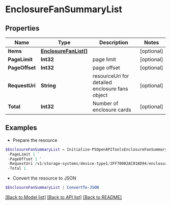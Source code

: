 # EnclosureFanSummaryList
## Properties

Name | Type | Description | Notes
------------ | ------------- | ------------- | -------------
**Items** | [**EnclosureFanList[]**](EnclosureFanList.md) |  | [optional] 
**PageLimit** | **Int32** | page limit | [optional] 
**PageOffset** | **Int32** | page offset | [optional] 
**RequestUri** | **String** | resourceUri for detailed enclosure fans object | [optional] 
**Total** | **Int32** | Number of enclosure cards | [optional] 

## Examples

- Prepare the resource
```powershell
$EnclosureFanSummaryList = Initialize-PSOpenAPIToolsEnclosureFanSummaryList  -Items null `
 -PageLimit 1 `
 -PageOffset 1 `
 -RequestUri /v1/storage-systems/device-type1/2FF70002AC018D94/enclosures/9c3c4f29a82fd8d632ff379116fa0b8f/enclosure-fans `
 -Total 1
```

- Convert the resource to JSON
```powershell
$EnclosureFanSummaryList | ConvertTo-JSON
```

[[Back to Model list]](../README.md#documentation-for-models) [[Back to API list]](../README.md#documentation-for-api-endpoints) [[Back to README]](../README.md)

